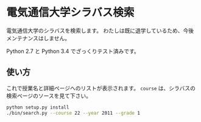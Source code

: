 電気通信大学シラバス検索
========================

電気通信大学のシラバスを検索します。
わたしは既に退学しているため、今後メンテナンスはしません。

Python 2.7 と Python 3.4 でざっくりテスト済みです。

使い方
------

これで授業名と詳細ページへのリストが表示されます。
`course` は、シラバスの検索ページのソースを見て下さい。

```sh
python setup.py install
./bin/search.py --course 22 --year 2011 --grade 1
```
